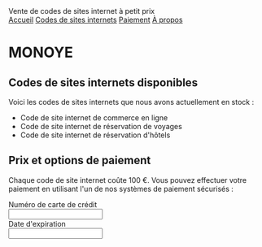 <!DOCTYPE html>
<html>
<head>
 Vente de codes de sites internet à petit prix
  <link rel="stylesheet" href="style.css">
</head>
<body>
  <nav>
    <a href="#" class="nav-link">Accueil</a>
    <a href="#" class="nav-link">Codes de sites internets</a>
    <a href="#" class="nav-link">Paiement</a>
    <a href="#" class="nav-link">À propos</a>
  </nav>
  <h1>MONOYE</h1>
  <h2>Codes de sites internets disponibles</h2>
  <p>Voici les codes de sites internets que nous avons actuellement en stock :</p>
  <ul>
    <li>Code de site internet de commerce en ligne</li>
    <li>Code de site internet de réservation de voyages</li>
    <li>Code de site internet de réservation d'hôtels</li>
  </ul>
  <h2>Prix et options de paiement</h2>
  <p>Chaque code de site internet coûte 100 €. Vous pouvez effectuer votre paiement en utilisant l'un de nos systèmes de paiement sécurisés :</p>
  <form>
    <label for="card-number">Numéro de carte de crédit</label><br>
    <input type="text" id="card-number" name="card-number"><br>
    <label for="expiry-date">Date d'expiration</label><br>
    <input type="text" id="expiry-date" name="expiry-date"><br>
